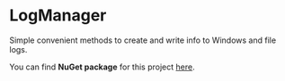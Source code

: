 ﻿# LogManager

Simple convenient methods to create and write info to Windows and file logs.

You can find **NuGet package** for this project [here](https://www.nuget.org/packages/Ma.LogManager/).
